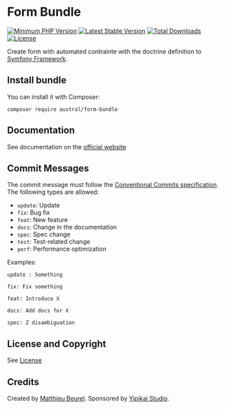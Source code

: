 # Form Bundle

[![Minimum PHP Version](https://img.shields.io/badge/php-%3E%3D%207.4-8892BF.svg)](https://php.net/)
[![Latest Stable Version](https://img.shields.io/packagist/v/austral/form-bundle.svg)](https://packagist.org/packages/austral/form-bundle)
[![Total Downloads](https://poser.pugx.org/austral/form-bundle/downloads.svg)](https://packagist.org/packages/austral/form-bundle)
[![License](https://poser.pugx.org/austral/form-bundle/license.svg)](https://packagist.org/packages/austral/form-bundle)

Create form with automated contrainte with the doctrine definition to [Symfony Framework](https://symfony.com).

## Install bundle

You can install it with Composer:

```
composer require austral/form-bundle
```

## Documentation
See documentation on the [official website](https://austral.dev/en/bundles/form-bundle)

## Commit Messages

The commit message must follow the [Conventional Commits specification](https://www.conventionalcommits.org/).
The following types are allowed:

* `update`: Update
* `fix`: Bug fix
* `feat`: New feature
* `docs`: Change in the documentation
* `spec`: Spec change
* `test`: Test-related change
* `perf`: Performance optimization

Examples:

    update : Something

    fix: Fix something

    feat: Introduce X

    docs: Add docs for X

    spec: Z disambiguation

## License and Copyright
See [License](https://austral.dev/en/license)

## Credits
Created by [Matthieu Beurel](https://www.mbeurel.com). Sponsored by [Yipikai Studio](https://yipikai.studio).


